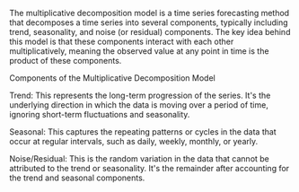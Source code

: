 The multiplicative decomposition model is a time series forecasting method that decomposes a time series into several components, typically including trend, seasonality, and noise (or residual) components. The key idea behind this model is that these components interact with each other multiplicatively, meaning the observed value at any point in time is the product of these components.

Components of the Multiplicative Decomposition Model

Trend: This represents the long-term progression of the series. It's the underlying direction in which the data is moving over a period of time, ignoring short-term fluctuations and seasonality.

Seasonal: This captures the repeating patterns or cycles in the data that occur at regular intervals, such as daily, weekly, monthly, or yearly.

Noise/Residual: This is the random variation in the data that cannot be attributed to the trend or seasonality. It's the remainder after accounting for the trend and seasonal components.

